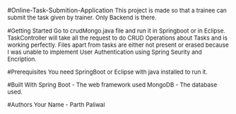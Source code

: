 #Online-Task-Submition-Application
<font size="2">This project is made so that a trainee can submit the task given by trainer.
Only Backend is there.<font>

#Getting Started
<font size="2">Go to crudMongo.java file and run it in Springboot or in Eclipse.
TaskController will take all the request to do CRUD Operations about Tasks and is working perfectly.
Files apart from tasks are either not present or erased because I was unable to implement User Authentication using Spring Seurity and Encription.<font>

#Prerequisites
<font size="2">You need SpringBoot or Eclipse with java installed to run it.<font>

#Built With
<font size="2">Spring Boot - The web framework used
MongoDB - The database used.<font>


#Authors
<font size="2">Your Name - Parth Paliwal<font>
